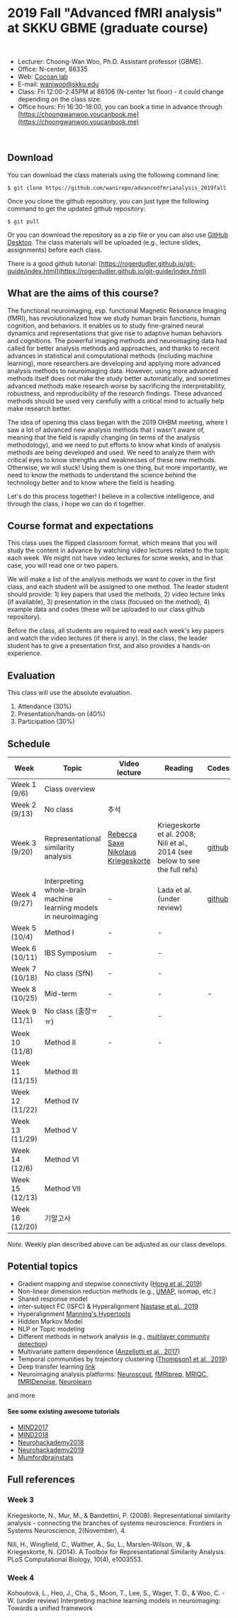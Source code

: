 # 2019 Fall "Advanced fMRI analysis" at SKKU GBME (graduate course)


<br>

- Lecturer: Choong-Wan Woo, Ph.D. Assistant professor (GBME).
- Office: N-center, 86335
- Web: [Cocoan lab](http://cocoanlab.github.io)
- E-mail: waniwoo@skku.edu
- Class: Fri 12:00-2:45PM at 86106 (N-center 1st floor) - it could change depending on the class size.
- Office hours: Fri 16:30-18:00, you can book a time in advance through [https://choongwanwoo.youcanbook.me](https://choongwanwoo.youcanbook.me)

<br>

## Download
You can download the class materials using the following command line:

	$ git clone https://github.com/wanirepo/advancedfmrianalysis_2019fall

Once you clone the github repository, you can just type the following command to get the updated github repository:

	$ git pull
	
Or you can download the repository as a zip file or you can also use [GitHub Desktop](https://desktop.github.com). The class materials will be uploaded (e.g., lecture slides, assignments) before each class. 

There is a good github tutorial: [https://rogerdudler.github.io/git-guide/index.html](https://rogerdudler.github.io/git-guide/index.html)

## What are the aims of this course?

The functional neuroimaging, esp. functional Magnetic Resonance Imaging (fMRI), has revolutionalized how we study human brain functions, human cognition, and behaviors. It enables us to study fine-grained neural dynamics and representations that give rise to adaptive human behaviors and cognitions. The powerful imaging methods and neuroimaging data had called for better analysis methods and approaches, and thanks to recent advances in statistical and computational methods (including machine learning), more researchers are developing and applying more advanced analysis methods to neuroimaging data. However, using more advanced methods itself does not make the study better automatically, and sometimes advanced methods make research worse by sacrificing the interpretability, robustness, and reproducibility of the research findings. These advanced methods should be used very carefully with a critical mind to actually help make research better. 

The idea of opening this class began with the 2019 OHBM meeting, where I saw a lot of advanced new analysis methods that I wasn't aware of, meaning that the field is rapidly changing (in terms of the analysis methodology), and we need to put efforts to know what kinds of analysis methods are being developed and used. We need to analyze them with critical eyes to know strengths and weaknesses of these new methods. Otherwise, we will stuck! Using them is one thing, but more importantly, we need to know the methods to understand the science behind the technology better and to know where the field is heading.  

Let's do this process together! I believe in a collective intelligence, and through the class, I hope we can do it together. 


## Course format and expectations

This class uses the flipped classroom format, which means that you will study the content in advance by watching video lectures related to the topic each week. We might not have video lectures for some weeks, and in that case, you will read one or two papers. 

We will make a list of the analysis methods we want to cover in the first class, and each student will be assigned to one method. The leader student should provide: 1) key papers that used the methods, 2) video lecture links (if available), 3) presentation in the class (focused on the method), 4) example data and codes (these will be uploaded to our class github repository). 

Before the class, all students are required to read each week's key papers and watch the video lectures (if there is any). In the class, the leader student has to give a presentation first, and also provides a hands-on experience.


## Evaluation

This class will use the absolute evaluation.

1. Attendance (30%)
2. Presentation/hands-on (40%)
5. Participation (30%)


## Schedule

Week  | Topic | Video lecture | Reading | Codes
------| ----- | ----- | ----- | -------
Week 1 (9/6) | Class overview | 
Week 2 (9/13) | No class | 추석 | 
Week 3 (9/20) | Representational similarity analysis | [Rebecca Saxe](https://www.youtube.com/watch?v=bQhg8H6iS_s) <br> [Nikolaus Kriegeskorte](https://www.youtube.com/watch?v=_-D4S0x5AFc) | Kriegeskorte et al. 2008; Nili et al., 2014 (see below to see the full refs) | [github](https://github.com/cocoanlab/khbm2019_RSA_tutorial)
Week 4 (9/27) | Interpreting whole-brain machine learning models in neuroimaging | - | Lada et al. (under review) | [github](https://github.com/cocoanlab/interpret_ml_neuroimaging)
Week 5 (10/4) | Method I | - | - |
Week 6 (10/11) | IBS Symposium | - | -
Week 7 (10/18) | No class (SfN) | - | -
Week 8 (10/25) | Mid-term |  - | - | -
Week 9 (11/1) | No class (출장ㅠㅠ) | - | -
Week 10 (11/8) | Method II | - | -
Week 11 (11/15) | Method III | |
Week 12 (11/22) | Method IV | |
Week 13 (11/29) | Method V | |
Week 14 (12/6) | Method VI | |
Week 15 (12/13) | Method VII | |
Week 16 (12/20) | 기말고사 |

_Note._ Weekly plan described above can be adjusted as our class develops.

## Potential topics

- Gradient mapping and stepwise connectivity ([Hong et al. 2019](https://www.nature.com/articles/s41467-019-08944-1))
- Non-linear dimension reduction methods (e.g., [UMAP](https://www.biorxiv.org/content/biorxiv/early/2018/09/06/409987.full.pdf), isomap, etc.)
- Shared response model
- inter-subject FC (ISFC) & Hyperalignment [Nastase et al., 2019](https://www.biorxiv.org/content/10.1101/741975v1)
- Hyperalignment [Manning's Hypertools](https://hypertools.readthedocs.io/en/latest/) 
- Hidden Markov Model
- NLP or Topic modeling 
- Different methods in network analysis (e.g., [multilayer community detection](https://www.pnas.org/content/112/37/11678))
- Multivariate pattern dependence ([Anzellotti et al., 2017](https://journals.plos.org/ploscompbiol/article?id=10.1371/journal.pcbi.1005799))
- Temporal communities by trajectory clustering ([Thompson1 et al., 2019](https://www.biorxiv.org/content/10.1101/617027v1.abstract))
- Deep transfer learning [link](https://arxiv.org/pdf/1907.01953.pdf)
- Neuroimaging analysis platforms: [Neuroscout](https://alpha.neuroscout.org/), [fMRIprep](https://fmriprep.readthedocs.io/en/stable/), [MRIQC](https://mriqc.readthedocs.io/en/stable/), [fMRIDenoise](https://github.com/nbraingroup/fmridenoise), [Neurolearn](http://neuro-learn.org/)

and more


#### See some existing awesome tutorials

- [MIND2017](https://mindsummerschool.org/2017/08/13/multiscale-network-dynamics.html)
- [MIND2018](https://mindsummerschool.org/2018/07/30/narratives-and-naturalistic-contexts.html)
- [Neurohackademy2018](https://www.youtube.com/playlist?list=PLO3l0PnUGHYEqA7rFQT2jM6jxsaC2XiHh)
- [Neurohackademy2019](https://www.youtube.com/results?search_query=NeuroHackademy+2019)
- [Mumfordbrainstats](https://www.youtube.com/channel/UCZ7gF0zm35FwrFpDND6DWeA)

## Full references

### Week 3

Kriegeskorte, N., Mur, M., & Bandettini, P. (2008). Representational similarity analysis - connecting the branches of systems neuroscience. Frontiers in Systems Neuroscience, 2(November), 4.

Nili, H., Wingfield, C., Walther, A., Su, L., Marslen-Wilson, W., & Kriegeskorte, N. (2014). A Toolbox for Representational Similarity Analysis. PLoS Computational Biology, 10(4), e1003553.

### Week 4

Kohoutová, L., Heo, J., Cha, S., Moon, T., Lee, S., Wager, T. D., & Woo, C. -W. (under review) Interpreting machine learning models in neuroimaging: Towards a unified framework

